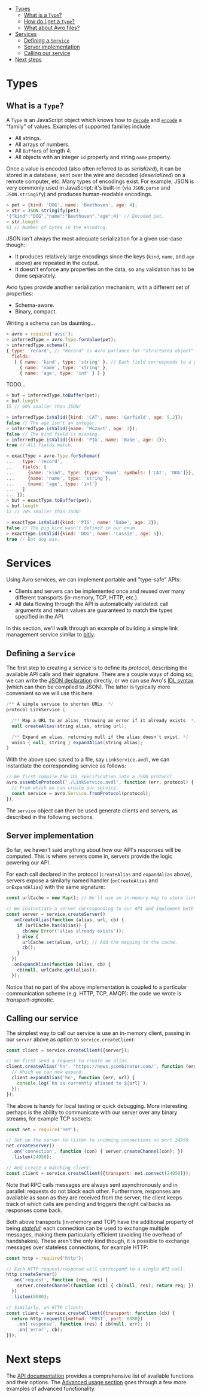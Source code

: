<!-- START doctoc generated TOC please keep comment here to allow auto update -->
<!-- DON'T EDIT THIS SECTION, INSTEAD RE-RUN doctoc TO UPDATE -->


- [Types](#types)
  - [What is a `Type`?](#what-is-a-type)
  - [How do I get a `Type`?](#how-do-i-get-a-type)
  - [What about Avro files?](#what-about-avro-files)
- [Services](#services)
  - [Defining a `Service`](#defining-a-service)
  - [Server implementation](#server-implementation)
  - [Calling our service](#calling-our-service)
- [Next steps](#next-steps)

<!-- END doctoc generated TOC please keep comment here to allow auto update -->

# Types

## What is a `Type`?

A `Type` is an JavaScript object which knows how to
[`decode`](Api#typedecodebuf-pos-resolver) and
[`encode`](Api#typeencodeval-buf-pos) a "family" of values. Examples of
supported families include:

+ All strings.
+ All arrays of numbers.
+ All `Buffer`s of length 4.
+ All objects with an integer `id` property and string `name` property.

Once a value is encoded (also often referred to as _serialized_), it can be
stored in a database, sent over the wire and decoded (_deserialized_) on a
remote computer, etc. Many types of encodings exist. For example, JSON is very
commonly used in JavaScript: it's built-in (via `JSON.parse` and
`JSON.stringify`) and produces human-readable encodings.

```javascript
> pet = {kind: 'DOG', name: 'Beethoven', age: 4};
> str = JSON.stringify(pet);
'{"kind":"DOG","name":"Beethoven","age":4}' // Encoded pet.
> str.length
41 // Number of bytes in the encoding.
```

JSON isn't always the most adequate serialization for a given use-case though:

+ It produces relatively large encodings since the keys (`kind`, `name`, and
  `age` above) are repeated in the output.
+ It doesn't enforce any properties on the data, so any validation has to be
  done separately.

Avro types provide another serialization mechanism, with a different set of
properties:

+ Schema-aware.
+ Binary, compact.

Writing a schema can be daunting...

```javascript
> avro = require('avsc');
> inferredType = avro.Type.forValue(pet);
> inferredType.schema();
{ type: 'record', // "Record" is Avro parlance for "structured object".
  fields:
   [ { name: 'kind', type: 'string' }, // Each field corresponds to a property.
     { name: 'name', type: 'string' },
     { name: 'age', type: 'int' } ] }
```

TODO...

```javascript
> buf = inferredType.toBuffer(pet);
> buf.length
15 // 60% smaller than JSON!
```

```javascript
> inferredType.isValid({kind: 'CAT', name: 'Garfield', age: 5.2});
false // The age isn't an integer.
> inferredType.isValid({name: 'Mozart', age: 3});
false // The kind field is missing.
> inferredType.isValid({kind: 'PIG', name: 'Babe', age: 2});
true // All fields match.
```

```javascript
> exactType = avro.Type.forSchema({
...   type: 'record',
...   fields: [
...     {name: 'kind', type: {type: 'enum', symbols: ['CAT', 'DOG']}},
...     {name: 'name', type: 'string'},
...     {name: 'age', type: 'int'}
...   ]
... });
> buf = exactType.toBuffer(pet);
> buf.length
12 // 70% smaller than JSON!
```

```javascript
> exactType.isValid({kind: 'PIG', name: 'Babe', age: 2});
false // The pig kind wasn't defined in our enum.
> exactType.isValid({kind: 'DOG', name: 'Lassie', age: 5});
true // But dog was.
```


# Services

Using Avro services, we can implement portable and "type-safe" APIs:

+ Clients and servers can be implemented once and reused over many different
  transports (in-memory, TCP, HTTP, etc.).
+ All data flowing through the API is automatically validated: call arguments
  and return values are guaranteed to match the types specified in the API.

In this section, we'll walk through an example of building a simple link
management service similar to [bitly][].

## Defining a `Service`

The first step to creating a service is to define its _protocol_, describing
the available API calls and their signature. There are a couple ways of doing
so; we can write the [JSON declaration][json-protocol] directly, or we can use
Avro's [IDL syntax][idl] (which can then be compiled to JSON). The latter is
typically more convenient so we will use this here.

```java
/** A simple service to shorten URLs. */
protocol LinkService {

  /** Map a URL to an alias, throwing an error if it already exists. */
  null createAlias(string alias, string url);

  /** Expand an alias, returning null if the alias doesn't exist. */
  union { null, string } expandAlias(string alias);
}
```

With the above spec saved to a file, say `LinkService.avdl`, we can instantiate
the corresponding service as follows:

```javascript
// We first compile the IDL specification into a JSON protocol.
avro.assembleProtocol('./LinkService.avdl', function (err, protocol) {
  // From which we can create our service.
  const service = avro.Service.fromProtocol(protocol);
});
```

The `service` object can then be used generate clients and servers, as
described in the following sections.

## Server implementation

So far, we haven't said anything about how our API's responses will be
computed. This is where servers come in, servers provide the logic powering our
API.

For each call declared in the protocol (`createAlias` and `expandAlias` above),
servers expose a similarly named handler (`onCreateAlias` and `onExpandAlias`)
with the same signature:

```javascript
const urlCache = new Map(); // We'll use an in-memory map to store links.

// We instantiate a server corresponding to our API and implement both calls.
const server = service.createServer()
  .onCreateAlias(function (alias, url, cb) {
    if (urlCache.has(alias)) {
      cb(new Error('alias already exists'));
    } else {
      urlCache.set(alias, url); // Add the mapping to the cache.
      cb();
    }
  })
  .onExpandAlias(function (alias, cb) {
    cb(null, urlCache.get(alias));
  });
```

Notice that no part of the above implementation is coupled to a particular
communication scheme (e.g. HTTP, TCP, AMQP): the code we wrote is
_transport-agnostic_.

## Calling our service

The simplest way to call our service is use an in-memory client, passing in our
`server` above as option to `service.createClient`:

```javascript
const client = service.createClient({server});

// We first send a request to create an alias.
client.createAlias('hn', 'https://news.ycombinator.com/', function (err) {
  // Which we can now expand.
  client.expandAlias('hn', function (err, url) {
    console.log(`hn is currently aliased to ${url}`);
  });
});
```

The above is handy for local testing or quick debugging. More interesting
perhaps is the ability to communicate with our server over any binary streams,
for example TCP sockets:

```javascript
const net = require('net');

// Set up the server to listen to incoming connections on port 24950.
net.createServer()
  .on('connection', function (con) { server.createChannel(con); })
  .listen(24950);

// And create a matching client:
const client = service.createClient({transport: net.connect(24950)});
```

Note that RPC calls messages are always sent asynchronously and in parallel:
requests do not block each other. Furthermore, responses are available as soon
as they are received from the server; the client keeps track of which calls are
pending and triggers the right callbacks as responses come back.

Both above transports (in-memory and TCP) have the additional property of being
[_stateful_][transports]: each connection can be used to exchange multiple
messages, making them particularly efficient (avoiding the overhead of
handshakes). These aren't the only kind though, it is possible to exchange
messages over stateless connections, for example HTTP:

```javascript
const http = require('http');

// Each HTTP request/response will correspond to a single API call.
http.createServer()
  .on('request', function (req, res) {
    server.createChannel(function (cb) { cb(null, res); return req; });
  })
  .listen(8080);

// Similarly, an HTTP client:
const client = service.createClient({transport: function (cb) {
  return http.request({method: 'POST', port: 8080})
    .on('response', function (res) { cb(null, err); })
    .on('error', cb);
}});
```


# Next steps

The [API documentation](Api) provides a comprehensive list of available
functions and their options. The [Advanced usage section](Advanced-usage) goes
through a few more examples of advanced functionality.


[bitly]: https://bitly.com/
[json-protocol]: https://avro.apache.org/docs/1.8.0/spec.html#Protocol+Declaration
[transports]: https://avro.apache.org/docs/1.8.0/spec.html#Message+Transport
[idl]: https://avro.apache.org/docs/1.8.0/idl.html
[object-container]: https://avro.apache.org/docs/current/spec.html#Object+Container+Files
[rstream]: https://nodejs.org/api/stream.html#stream_class_stream_readable
